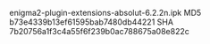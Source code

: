 enigma2-plugin-extensions-absolut-6.2.2n.ipk
MD5 b73e4339b13ef61595bab7480db44221
SHA 7b20756a1f3c4a55f6f239b0ac788675a08e822c

